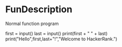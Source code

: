 # FunDescription
Normal function program

first = input()
last = input()
print(first + " " + last)
print("Hello",first,last+"!","Welcome to HackerRank.")
